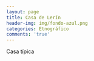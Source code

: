 ```yaml
---
layout: page
title: Casa de Lerín
header-img: img/fondo-azul.png
categories: Etnográfico
comments: 'true'
---
```



Casa típica

<div class="photos">
</div>
